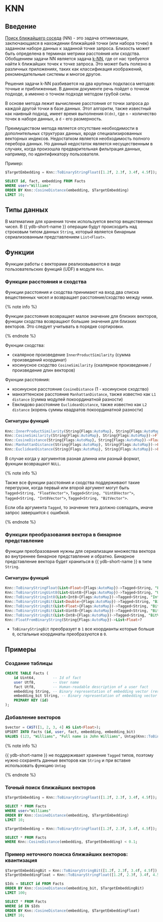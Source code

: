 # KNN
## Введение

[Поиск ближайшего соседа](https://en.wikipedia.org/wiki/Nearest_neighbor_search) (NN) - это задача оптимизации, заключающаяся в нахождении ближайшей точки (или набора точек) в заданном наборе данных к заданной точке запроса. Близость может быть определена в терминах метрики расстояния или сходства.
Обобщением задачи NN является задача [k-NN](https://en.wikipedia.org/wiki/K-nearest_neighbors_algorithm), где от нас требуется найти k ближайших точек к точке запроса. Это может быть полезно в различных приложениях, таких как классификация изображений, рекомендательные системы и многое другое.

Решения задачи k-NN разбивается на два крупных подкласса методов: точные и приближенные. В данном документе речь пойдет о точном подходе, а именно о точном подходе методом грубой силы.

В основе метода лежит вычисление расстояния от точки запроса до каждой другой точки в базе данных. Этот алгоритм, также известный как наивный подход, имеет время выполнения `O(dn)`, где `n` - количество точек в наборе данных, а `d` - его размерность.

Преимуществом метода является отсутствие необходимости в дополнительных структурах данных, вроде специализированных векторных индексов.
Недостатком является необходимость полного перебора данных. Но данный недостаток является несущественным в случаях, когда произошла предварительная фильтрация данных, например, по идентификатору пользователя.

Пример:

```sql
$TargetEmbedding = Knn::ToBinaryStringFloat([1.2f, 2.3f, 3.4f, 4.5f]);

SELECT id, fact, embedding FROM Facts
WHERE user="Williams"
ORDER BY Knn::CosineDistance(embedding, $TargetEmbedding)
LIMIT 10;
```

## Типы данных

В математике для хранения точек используется вектор вещественных чисел.
В {{ ydb-short-name }} операции будут происходить над строковым типом данных `String`, который является бинарным сериализованным представлением `List<Float>`.

## Функции

Функции работы с векторами реализовываются в виде пользовательских функций (UDF) в модуле `Knn`.

### Функции расстояния и сходства

Функции расстояния и сходства принимают на вход два списка вещественных чисел и возвращает расстояние/сходство между ними.

{% note info %}

Функции расстояния возвращает малое значение для близких векторов, функции сходства возвращают большие значения для близких векторов. Это следует учитывать в порядке сортировки.

{% endnote %}

Фукнции сходства:
* скалярное произведение `InnerProductSimilarity` (сумма произведений координат)
* косинусное сходство `CosineSimilarity` (скалярное произведение / произведение длин векторов)

Фукнции расстояния:
* косинусное расстояние `CosineDistance` (1 - косинусное сходство)
* манхэттенское расстояние `ManhattanDistance`, также известно как `L1 distance`  (сумма модулей покоординатной разности)
* Евклидово расстояние `EuclideanDistance`, также известно как `L2 distance` (корень суммы квадратов покоординатной разности)

#### Сигнатуры функций

```sql
Knn::InnerProductSimilarity(String{Flags:AutoMap}, String{Flags:AutoMap})->Float?
Knn::CosineSimilarity(String{Flags:AutoMap}, String{Flags:AutoMap})->Float?
Knn::CosineDistance(String{Flags:AutoMap}, String{Flags:AutoMap})->Float?
Knn::ManhattanDistance(String{Flags:AutoMap}, String{Flags:AutoMap})->Float?
Knn::EuclideanDistance(String{Flags:AutoMap}, String{Flags:AutoMap})->Float?
```

В случае когда у аргументов разная длинна или разный формат, фукнции возвращают `NULL`.

{% note info %}

Также все функции расстояния и сходства поддерживают такие перегрузки, когда первый или второй аргумент могут быть `Tagged<String, "FloatVector">`, `Tagged<String, "Uint8Vector">`, `Tagged<String, "Int8Vector">`, `Tagged<String, "BitVector">`.

Если оба аргумента `Tagged`, то значение тега должно совпадать, иначе запрос завершится с ошибкой.

{% endnote %}


### Функции преобразования вектора в бинарное представление

Функции преобразования нужны для сериализации множества вектора во внутреннее бинарное представление и обратно.
Бинарное представление вектора будет храниться в {{ ydb-short-name }} в типе `String`.

#### Сигнатуры функций

```sql
Knn::ToBinaryStringFloat(List<Float>{Flags:AutoMap})->Tagged<String, "FloatVector">
Knn::ToBinaryStringUint8(List<Uint8>{Flags:AutoMap})->Tagged<String, "Uint8Vector">
Knn::ToBinaryStringInt8(List<Int8>{Flags:AutoMap})->Tagged<String, "Int8Vector">
Knn::ToBinaryStringBit(List<Double>{Flags:AutoMap})->Tagged<String, "BitVector">
Knn::ToBinaryStringBit(List<Float>{Flags:AutoMap})->Tagged<String, "BitVector">
Knn::ToBinaryStringBit(List<Uint8>{Flags:AutoMap})->Tagged<String, "BitVector">
Knn::ToBinaryStringBit(List<Int8>{Flags:AutoMap})->Tagged<String, "BitVector">
Knn::FloatFromBinaryString(String{Flags:AutoMap})->List<Float>?
```

* `ToBinaryStringBit` преобразует в `1` все коордианты которые больше `0`, остальные координаты преобразуются в `0`.

## Примеры

### Создание таблицы

```sql
CREATE TABLE Facts (
    id Uint64,        -- Id of fact
    user Utf8,        -- User name
    fact Utf8,        -- Human-readable description of a user fact
    embedding String, -- Binary representation of embedding vector (result of Knn::ToBinaryStringFloat)
    embedding_bit String, -- Binary representation of embedding vector (result of Knn::ToBinaryStringBit)
    PRIMARY KEY (id)
);
```

### Добавление векторов

```sql
$vector = CAST([1, 2, 3, 4] AS List<Float>);
UPSERT INTO Facts (id, user, fact, embedding, embedding_bit) 
VALUES (123, "Williams", "Full name is John Williams", Untag(Knn::ToBinaryStringFloat($vector), "FloatVector"), Untag(Knn::ToBinaryStringBit($vector), "BitVector"));
```

{% note info %}

{{ ydb-short-name }} не поддерживает хранение `Tagged` типов, поэтому нужно сохранять данные векторов как `String` и при вставке использовать функцию `Untag`

{% endnote %}

### Точный поиск ближайших векторов

```sql
$TargetEmbedding = Knn::ToBinaryStringFloat([1.2f, 2.3f, 3.4f, 4.5f]);

SELECT * FROM Facts
WHERE user="Williams"
ORDER BY Knn::CosineDistance(embedding, $TargetEmbedding)
LIMIT 10;
```

```sql
$TargetEmbedding = Knn::ToBinaryStringFloat([1.2f, 2.3f, 3.4f, 4.5f]);

SELECT * FROM Facts
WHERE Knn::CosineDistance(embedding, $TargetEmbedding) < 0.1;
```

### Пример неточного поиска ближайших векторов: квантизация

```sql
$TargetEmbeddingBit = Knn::ToBinaryStringBit([1.2f, 2.3f, 3.4f, 4.5f]);
$TargetEmbeddingFloat = Knn::ToBinaryStringFloat([1.2f, 2.3f, 3.4f, 4.5f]);

$Ids = SELECT id FROM Facts
ORDER BY Knn::CosineDistance(embedding_bit, $TargetEmbeddingBit)
LIMIT 100;

SELECT * FROM Facts
WHERE id IN $Ids
ORDER BY Knn::CosineDistance(embedding, $TargetEmbeddingFloat)
LIMIT 10;
```

